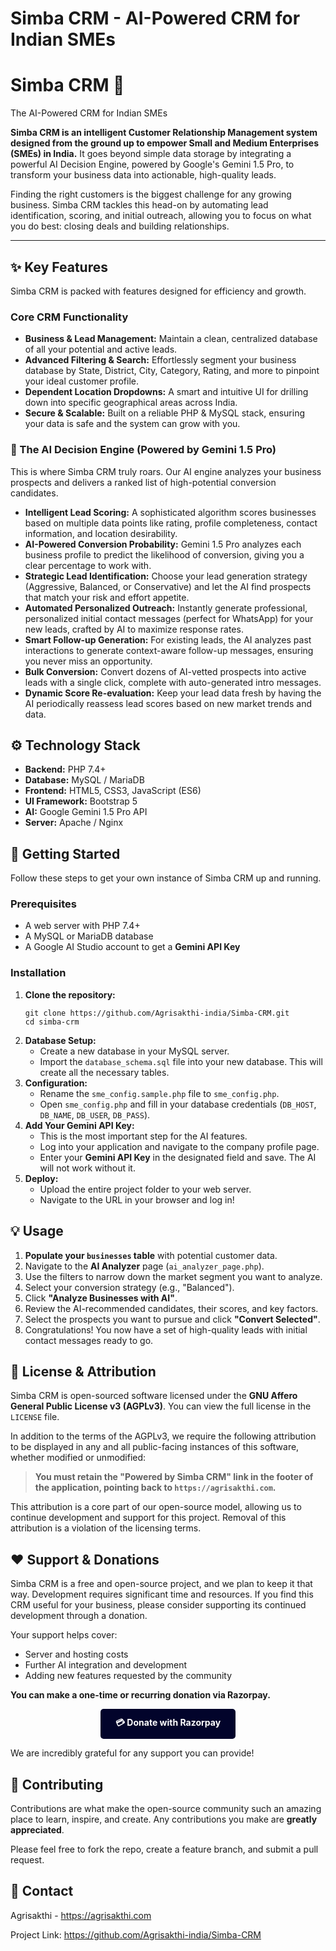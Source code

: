 <h1>Simba CRM - AI-Powered CRM for Indian SMEs</h1>
<h1>Simba CRM 🦁</h1>
        <p class="tagline">The AI-Powered CRM for Indian SMEs</p>
    </div>

 <p>
        <strong>Simba CRM is an intelligent Customer Relationship Management system designed from the ground up to empower Small and Medium Enterprises (SMEs) in India.</strong> It goes beyond simple data storage by integrating a powerful AI Decision Engine, powered by Google's Gemini 1.5 Pro, to transform your business data into actionable, high-quality leads.
    </p>
    <p>
        Finding the right customers is the biggest challenge for any growing business. Simba CRM tackles this head-on by automating lead identification, scoring, and initial outreach, allowing you to focus on what you do best: closing deals and building relationships.
    </p>

  <hr>

   <h2>✨ Key Features</h2>
    <p>Simba CRM is packed with features designed for efficiency and growth.</p>

  <h3>Core CRM Functionality</h3>
    <ul>
        <li><strong>Business & Lead Management:</strong> Maintain a clean, centralized database of all your potential and active leads.</li>
        <li><strong>Advanced Filtering & Search:</strong> Effortlessly segment your business database by State, District, City, Category, Rating, and more to pinpoint your ideal customer profile.</li>
        <li><strong>Dependent Location Dropdowns:</strong> A smart and intuitive UI for drilling down into specific geographical areas across India.</li>
        <li><strong>Secure & Scalable:</strong> Built on a reliable PHP & MySQL stack, ensuring your data is safe and the system can grow with you.</li>
    </ul>

  <h3>🧠 The AI Decision Engine (Powered by Gemini 1.5 Pro)</h3>
    <p>This is where Simba CRM truly roars. Our AI engine analyzes your business prospects and delivers a ranked list of high-potential conversion candidates.</p>
    <ul>
        <li><strong>Intelligent Lead Scoring:</strong> A sophisticated algorithm scores businesses based on multiple data points like rating, profile completeness, contact information, and location desirability.</li>
        <li><strong>AI-Powered Conversion Probability:</strong> Gemini 1.5 Pro analyzes each business profile to predict the likelihood of conversion, giving you a clear percentage to work with.</li>
        <li><strong>Strategic Lead Identification:</strong> Choose your lead generation strategy (Aggressive, Balanced, or Conservative) and let the AI find prospects that match your risk and effort appetite.</li>
        <li><strong>Automated Personalized Outreach:</strong> Instantly generate professional, personalized initial contact messages (perfect for WhatsApp) for your new leads, crafted by AI to maximize response rates.</li>
        <li><strong>Smart Follow-up Generation:</strong> For existing leads, the AI analyzes past interactions to generate context-aware follow-up messages, ensuring you never miss an opportunity.</li>
        <li><strong>Bulk Conversion:</strong> Convert dozens of AI-vetted prospects into active leads with a single click, complete with auto-generated intro messages.</li>
        <li><strong>Dynamic Score Re-evaluation:</strong> Keep your lead data fresh by having the AI periodically reassess lead scores based on new market trends and data.</li>
    </ul>

  <h2>⚙️ Technology Stack</h2>
    <ul>
        <li><strong>Backend:</strong> PHP 7.4+</li>
        <li><strong>Database:</strong> MySQL / MariaDB</li>
        <li><strong>Frontend:</strong> HTML5, CSS3, JavaScript (ES6)</li>
        <li><strong>UI Framework:</strong> Bootstrap 5</li>
        <li><strong>AI:</strong> Google Gemini 1.5 Pro API</li>
        <li><strong>Server:</strong> Apache / Nginx</li>
    </ul>

   <h2>🚀 Getting Started</h2>
    <p>Follow these steps to get your own instance of Simba CRM up and running.</p>
    
   <h3>Prerequisites</h3>
    <ul>
        <li>A web server with PHP 7.4+</li>
        <li>A MySQL or MariaDB database</li>
        <li>A Google AI Studio account to get a <strong>Gemini API Key</strong></li>
    </ul>

  <h3>Installation</h3>
    <ol>
        <li>
            <strong>Clone the repository:</strong>
            <pre><code>git clone https://github.com/Agrisakthi-india/Simba-CRM.git
cd simba-crm</code></pre>
        </li>
        <li>
            <strong>Database Setup:</strong>
            <ul>
                <li>Create a new database in your MySQL server.</li>
                <li>Import the <code>database_schema.sql</code> file into your new database. This will create all the necessary tables.</li>
            </ul>
        </li>
        <li>
            <strong>Configuration:</strong>
            <ul>
                <li>Rename the <code>sme_config.sample.php</code> file to <code>sme_config.php</code>.</li>
                <li>Open <code>sme_config.php</code> and fill in your database credentials (<code>DB_HOST</code>, <code>DB_NAME</code>, <code>DB_USER</code>, <code>DB_PASS</code>).</li>
            </ul>
        </li>
        <li>
            <strong>Add Your Gemini API Key:</strong>
            <ul>
                <li>This is the most important step for the AI features.</li>
                <li>Log into your application and navigate to the company profile page.</li>
                <li>Enter your <strong>Gemini API Key</strong> in the designated field and save. The AI will not work without it.</li>
            </ul>
        </li>
        <li>
            <strong>Deploy:</strong>
            <ul>
                <li>Upload the entire project folder to your web server.</li>
                <li>Navigate to the URL in your browser and log in!</li>
            </ul>
        </li>
    </ol>

  <h2>💡 Usage</h2>
    <ol>
        <li><strong>Populate your <code>businesses</code> table</strong> with potential customer data.</li>
        <li>Navigate to the <strong>AI Analyzer</strong> page (<code>ai_analyzer_page.php</code>).</li>
        <li>Use the filters to narrow down the market segment you want to analyze.</li>
        <li>Select your conversion strategy (e.g., "Balanced").</li>
        <li>Click <strong>"Analyze Businesses with AI"</strong>.</li>
        <li>Review the AI-recommended candidates, their scores, and key factors.</li>
        <li>Select the prospects you want to pursue and click <strong>"Convert Selected"</strong>.</li>
        <li>Congratulations! You now have a set of high-quality leads with initial contact messages ready to go.</li>
    </ol>
    
  <h2>📄 License & Attribution</h2>
    <p>
        Simba CRM is open-sourced software licensed under the <strong>GNU Affero General Public License v3 (AGPLv3)</strong>. You can view the full license in the <code>LICENSE</code> file.
    </p>
    <p>
        In addition to the terms of the AGPLv3, we require the following attribution to be displayed in any and all public-facing instances of this software, whether modified or unmodified:
    </p>
    <blockquote>
        <strong>You must retain the "Powered by Simba CRM" link in the footer of the application, pointing back to <code>https://agrisakthi.com</code>.</strong>
    </blockquote>
    <p>
        This attribution is a core part of our open-source model, allowing us to continue development and support for this project. Removal of this attribution is a violation of the licensing terms.
    </p>

  <h2>❤️ Support & Donations</h2>
    <p>
        Simba CRM is a free and open-source project, and we plan to keep it that way. Development requires significant time and resources. If you find this CRM useful for your business, please consider supporting its continued development through a donation.
    </p>
    <p>Your support helps cover:</p>
    <ul>
        <li>Server and hosting costs</li>
        <li>Further AI integration and development</li>
        <li>Adding new features requested by the community</li>
    </ul>
    <p>
        <strong>You can make a one-time or recurring donation via Razorpay.</strong>
    </p>
    <p style="text-align: center;">
        <a href="YOUR_RAZORPAY_DONATION_LINK_HERE" target="_blank" style="display: inline-block; padding: 12px 24px; background-color: #02042b; color: #fff; border-radius: 5px; font-weight: bold; text-decoration: none;">
            💳 Donate with Razorpay
        </a>
    </p>
    <p>
        We are incredibly grateful for any support you can provide!
    </p>

  <h2>🤝 Contributing</h2>
    <p>
        Contributions are what make the open-source community such an amazing place to learn, inspire, and create. Any contributions you make are <strong>greatly appreciated</strong>.
    </p>
    <p>
        Please feel free to fork the repo, create a feature branch, and submit a pull request.
    </p>

  <h2>📧 Contact</h2>
    <p>
        Agrisakthi - <a href="https://agrisakthi.com">https://agrisakthi.com</a>
    </p>
    <p>
        Project Link: <a href="https://github.com/Agrisakthi-india/Simba-CRM">https://github.com/Agrisakthi-india/Simba-CRM</a>
    </p>
